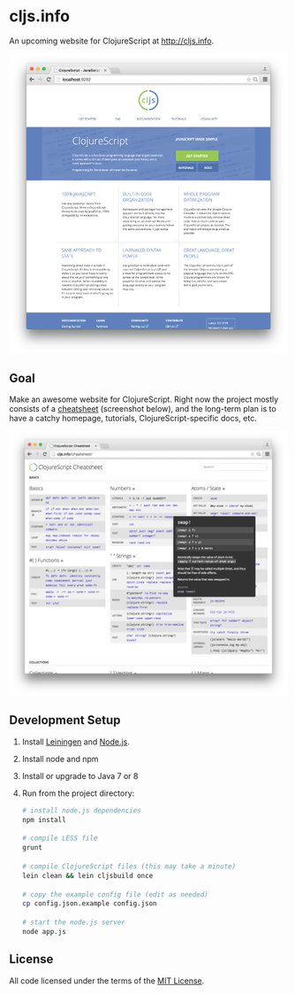 # cljs.info

An upcoming website for ClojureScript at <http://cljs.info>.

[![homepage](screenshots/homepage00.png)](https://github.com/cljsinfo/cljs.info/raw/master/screenshots/homepage00.png)

## Goal

Make an awesome website for ClojureScript. Right now the project mostly consists
of a [cheatsheet](http://cljs.info/cheatsheet) (screenshot below), and the
long-term plan is to have a catchy homepage, tutorials, ClojureScript-specific
docs, etc.

[![cheatsheet](screenshots/cheatsheet00.png)](https://github.com/cljsinfo/cljs.info/raw/master/screenshots/cheatsheet00.png)

## Development Setup

1. Install [Leiningen] and [Node.js].
1. Install node and npm
1. Install or upgrade to Java 7 or 8
1. Run from the project directory:

    ```sh
    # install node.js dependencies
    npm install

    # compile LESS file
    grunt

    # compile ClojureScript files (this may take a minute)
    lein clean && lein cljsbuild once

    # copy the example config file (edit as needed)
    cp config.json.example config.json

    # start the node.js server
    node app.js
    ```

## License

All code licensed under the terms of the [MIT License].

[cheatsheet]:http://cljs.info/cheatsheet
[Leiningen]:http://leiningen.org
[Node.js]:http://nodejs.org
[Java]:http://www.oracle.com/technetwork/java/javase/downloads/jdk8-downloads-2133151.html
[MIT License]:https://github.com/oakmac/cljs.info/blob/master/LICENSE.md
